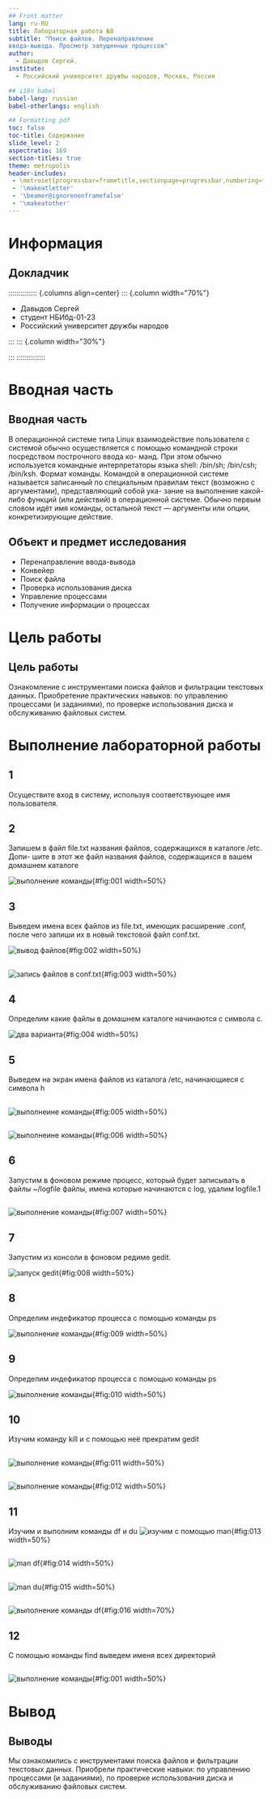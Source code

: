 ```yaml
---
## Front matter
lang: ru-RU
title: Лабораторная работа №8
subtitle: "Поиск файлов. Перенаправление
ввода-вывода. Просмотр запущенных процессов"
author:
  - Давыдов Сергей.
institute:
  - Российский университет дружбы народов, Москва, Россия

## i18n babel
babel-lang: russian
babel-otherlangs: english

## Formatting pdf
toc: false
toc-title: Содержание
slide_level: 2
aspectratio: 169
section-titles: true
theme: metropolis
header-includes:
 - \metroset{progressbar=frametitle,sectionpage=progressbar,numbering=fraction}
 - '\makeatletter'
 - '\beamer@ignorenonframefalse'
 - '\makeatother'
---
```


# Информация

## Докладчик

:::::::::::::: {.columns align=center}
::: {.column width="70%"}

  * Давыдов Сергей
  * студент НБИбд-01-23
  * Российский университет дружбы народов

:::
::: {.column width="30%"}


:::
::::::::::::::

# Вводная часть
 
## Вводная часть 
 В операционной системе типа Linux взаимодействие пользователя с системой обычно
осуществляется с помощью командной строки посредством построчного ввода ко-
манд. При этом обычно используется командные интерпретаторы языка shell: /bin/sh;
/bin/csh; /bin/ksh.
 Формат команды. Командой в операционной системе называется записанный по
специальным правилам текст (возможно с аргументами), представляющий собой ука-
зание на выполнение какой-либо функций (или действий) в операционной системе.
Обычно первым словом идёт имя команды, остальной текст — аргументы или опции,
конкретизирующие действие.



## Объект и предмет исследования

- Перенаправление ввода-вывода
- Конвейер
- Поиск файла
- Проверка использования диска
- Управление процессами
- Получение информации о процессах


# Цель работы


## Цель работы

  Ознакомление с инструментами поиска файлов и фильтрации текстовых данных.
Приобретение практических навыков: по управлению процессами (и заданиями), по
проверке использования диска и обслуживанию файловых систем.


# Выполнение лабораторной работы


## 1
   Осуществите вход в систему, используя соответствующее имя пользователя.

## 2

 Запишем в файл file.txt названия файлов, содержащихся в каталоге /etc. Допи-
шите в этот же файл названия файлов, содержащихся в вашем домашнем каталоге

![выполнение команды](image/1.png){#fig:001 width=50%}

 
## 3
  Выведем имена всех файлов из file.txt, имеющих расширение .conf, после чего
запиши их в новый текстовой файл conf.txt. 

![вывод файлов](image/2.png){#fig:002 width=50%}

##

![запись файлов в conf.txt](image/3.png){#fig:003 width=50%}

 
## 4

 Определим какие файлы в домашнем каталоге начинаются с 
символа с. 
    
![два варианта](image/4.png){#fig:004 width=50%}

## 5

 Выведем на экран имена файлов из каталога /etc, начинающиеся 
с символа h

##

![выполнеине команды](image/5.png){#fig:005 width=50%}
## 

![выполнеине команды](image/6.png){#fig:006 width=50%}

## 6

 Запустим в фоновом режиме процесс, который будет записывать в файлы ~/logfile файлы, имена которые
 начинаются с log, удалим logfile.1

##

 ![выполнение команды](image/7.png){#fig:007 width=50%}

## 7

 Запустим из консоли в фоновом редиме gedit.
 
![запуск gedit](image/8.png){#fig:008 width=50%}

## 8
 Определим индефикатор процесса с помощью команды ps 

![выполнение команды](image/9.png){#fig:009 width=50%}

## 9
 Определим индефикатор процесса с помощью команды ps 

![выполнение команды](image/10.png){#fig:010 width=50%}

## 10
 Изучим команду kill и с помощью неё прекратим gedit

##
![выполнение команды](image/11.png){#fig:011 width=50%}

##
![выполнение команды](image/12.png){#fig:012 width=50%}

## 11
 Изучим и выполним команды df и du
![изучим с помощью man](image/13.png){#fig:013 width=50%}

##
![man df](image/14.png){#fig:014 width=50%}

##
![man du](image/15.png){#fig:015 width=50%}

##
![выполнение команды df](image/16.png){#fig:016 width=70%}

## 12
 С помощью команды find выведем именя всех директорий 

##
![выполнение команды](image/17.png){#fig:001 width=50%}




# Вывод

## Выводы


Мы ознакомились с инструментами поиска файлов и фильтрации текстовых данных.
Приобрели практические навыки: по управлению процессами (и заданиями), по
проверке использования диска и обслуживанию файловых систем.




